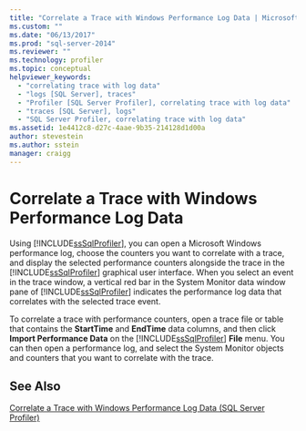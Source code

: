 ```yaml
---
title: "Correlate a Trace with Windows Performance Log Data | Microsoft Docs"
ms.custom: ""
ms.date: "06/13/2017"
ms.prod: "sql-server-2014"
ms.reviewer: ""
ms.technology: profiler
ms.topic: conceptual
helpviewer_keywords: 
  - "correlating trace with log data"
  - "logs [SQL Server], traces"
  - "Profiler [SQL Server Profiler], correlating trace with log data"
  - "traces [SQL Server], logs"
  - "SQL Server Profiler, correlating trace with log data"
ms.assetid: 1e4412c8-d27c-4aae-9b35-214128d1d00a
author: stevestein
ms.author: sstein
manager: craigg
---
```

# Correlate a Trace with Windows Performance Log Data
  Using [!INCLUDE[ssSqlProfiler](../../includes/sssqlprofiler-md.md)], you can open a Microsoft Windows performance log, choose the counters you want to correlate with a trace, and display the selected performance counters alongside the trace in the [!INCLUDE[ssSqlProfiler](../../includes/sssqlprofiler-md.md)] graphical user interface. When you select an event in the trace window, a vertical red bar in the System Monitor data window pane of [!INCLUDE[ssSqlProfiler](../../includes/sssqlprofiler-md.md)] indicates the performance log data that correlates with the selected trace event.  
  
 To correlate a trace with performance counters, open a trace file or table that contains the **StartTime** and **EndTime** data columns, and then click **Import Performance Data** on the [!INCLUDE[ssSqlProfiler](../../includes/sssqlprofiler-md.md)] **File** menu. You can then open a performance log, and select the System Monitor objects and counters that you want to correlate with the trace.  
  
## See Also  
 [Correlate a Trace with Windows Performance Log Data &#40;SQL Server Profiler&#41;](correlate-a-trace-with-windows-performance-log-data.md)  
  
  
